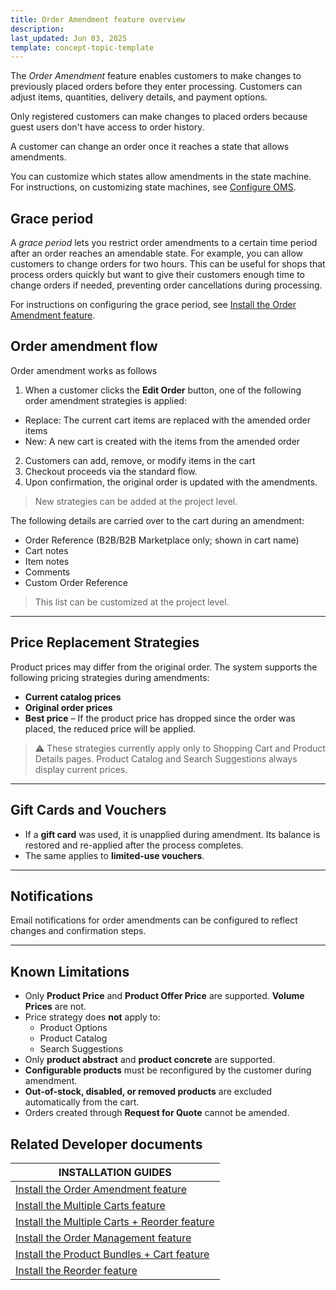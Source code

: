 ```yaml
---
title: Order Amendment feature overview
description: 
last_updated: Jun 03, 2025
template: concept-topic-template
---
```



The *Order Amendment* feature enables customers to make changes to previously placed orders before they enter processing. Customers can adjust items, quantities, delivery details, and payment options.



Only registered customers can make changes to placed orders because guest users don't have access to order history. 

A customer can change an order once it reaches a state that allows amendments.

You can customize which states allow amendments in the state machine. For instructions, on customizing state machines, see [Configure OMS](https://docs.spryker.com/docs/pbc/all/order-management-system/{{site.version}}/base-shop/install-and-upgrade/install-features/install-the-order-amendment-feature#set-up-configuration).




## Grace period

A *grace period* lets you restrict order amendments to a certain time period after an order reaches an amendable state. For example, you can allow customers to change orders for two hours. This can be useful for shops that process orders quickly but want to give their customers enough time to change orders if needed, preventing order cancellations during processing. 

For instructions on configuring the grace period, see [Install the Order Amendment feature](https://docs.spryker.com/docs/pbc/all/order-management-system/{{page.version}}/base-shop/install-and-upgrade/install-features/install-the-order-amendment-feature#set-up-configuration).


## Order amendment flow

Order amendment works as follows

1. When a customer clicks the **Edit Order** button, one of the following order amendment strategies is applied:
  - Replace: The current cart items are replaced with the amended order items
  - New: A new cart is created with the items from the amended order
2. Customers can add, remove, or modify items in the cart
3. Checkout proceeds via the standard flow.
4. Upon confirmation, the original order is updated with the amendments.

> New strategies can be added at the project level.


The following details are carried over to the cart during an amendment:
- Order Reference (B2B/B2B Marketplace only; shown in cart name)
- Cart notes
- Item notes
- Comments
- Custom Order Reference

> This list can be customized at the project level.

---

## Price Replacement Strategies

Product prices may differ from the original order. The system supports the following pricing strategies during amendments:

- **Current catalog prices**
- **Original order prices**
- **Best price**  – If the product price has dropped since the order was placed, the reduced price will be applied.

> ⚠️ These strategies currently apply only to Shopping Cart and Product Details pages. Product Catalog and Search Suggestions always display current prices.

---

## Gift Cards and Vouchers

- If a **gift card** was used, it is unapplied during amendment. Its balance is restored and re-applied after the process completes.
- The same applies to **limited-use vouchers**.

---

## Notifications

Email notifications for order amendments can be configured to reflect changes and confirmation steps.

---

## Known Limitations

- Only **Product Price** and **Product Offer Price** are supported. **Volume Prices** are not.
- Price strategy does **not** apply to:
  - Product Options
  - Product Catalog
  - Search Suggestions
- Only **product abstract** and **product concrete** are supported.
- **Configurable products** must be reconfigured by the customer during amendment.
- **Out-of-stock, disabled, or removed products** are excluded automatically from the cart.
- Orders created through **Request for Quote** cannot be amended.


## Related Developer documents

| INSTALLATION GUIDES | 
|---------|
| [Install the Order Amendment feature](/docs/pbc/all/order-management-system/202505.0/base-shop/install-and-upgrade/install-features/install-the-order-amendment-feature.html)  |
| [Install the Multiple Carts feature](/docs/pbc/all/cart-and-checkout/202410.0/base-shop/install-and-upgrade/install-features/install-the-multiple-carts-feature.html)  |
| [Install the Multiple Carts + Reorder feature](/docs/pbc/all/cart-and-checkout/202410.0/base-shop/install-and-upgrade/install-features/install-the-multiple-carts-reorder-feature.html)  |
| [Install the Order Management feature](/docs/pbc/all/order-management-system/202505.0/base-shop/install-and-upgrade/install-features/install-the-order-amendment-feature.html)  |
| [Install the Product Bundles + Cart feature](/docs/pbc/all/product-information-management/202505.0/base-shop/install-and-upgrade/install-features/install-the-product-bundles-cart-feature.html)  |
| [Install the Reorder feature](/docs/pbc/all/customer-relationship-management/202505.0/base-shop/install-and-upgrade/install-features/install-the-reorder-feature.html)  |
